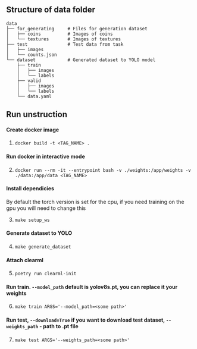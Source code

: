 ## Structure of data folder

```
data
├── for_generating     # Files for generation dataset
│   ├── coins          # Images of coins
│   └── textures       # Images of textures
├── test               # Test data from task
│   ├── images
│   └── counts.json
└── dataset            # Generated dataset to YOLO model
    ├── train
    │   ├── images
    │   └── labels
    ├── valid
    │   ├── images
    │   └── labels
    └── data.yaml
```

## Run unstruction

#### Create docker image

1. `docker build -t <TAG_NAME> .`

#### Run docker in interactive mode

2. `docker run --rm -it --entrypoint bash -v ./weights:/app/weights -v ./data:/app/data <TAG_NAME>`

#### Install dependicies

By default the torch version is set for the cpu, if you need training on the gpu you will need to change this

3. `make setup_ws`

#### Generate dataset to YOLO

4. `make generate_dataset`

#### Attach clearml

5. `poetry run clearml-init`

#### Run train. ```--model_path``` default is yolov8s.pt, you can replace it your weights

6. `make train ARGS='--model_path=<some path>'`

#### Run test, ```--download=True``` if you want to download test dataset, ```--weights_path``` - path to .pt file
7. `make test ARGS='--weights_path=<some path>'`
